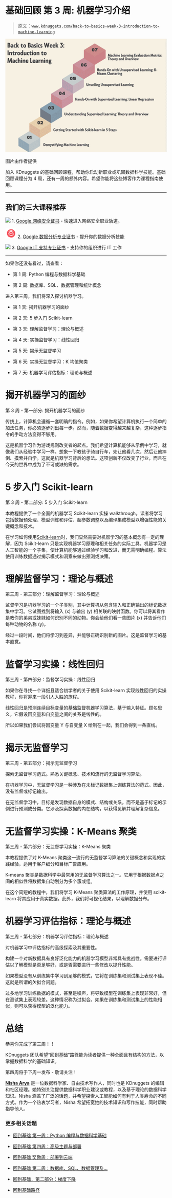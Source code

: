 # 基础回顾 第 3 周: 机器学习介绍

> 原文：[`www.kdnuggets.com/back-to-basics-week-3-introduction-to-machine-learning`](https://www.kdnuggets.com/back-to-basics-week-3-introduction-to-machine-learning)

![基础回顾 第 3 周: 机器学习介绍](img/625d768661963c0d4fcb107e225eb0cf.png)

图片由作者提供

加入 KDnuggets 的基础回顾课程，帮助你启动新职业或巩固数据科学技能。基础回顾课程分为 4 周，还有一周的额外内容。希望你能将这些博客作为课程指南使用。

* * *

## 我们的三大课程推荐

![](img/0244c01ba9267c002ef39d4907e0b8fb.png) 1\. [Google 网络安全证书](https://www.kdnuggets.com/google-cybersecurity) - 快速进入网络安全职业轨道。

![](img/e225c49c3c91745821c8c0368bf04711.png) 2\. [Google 数据分析专业证书](https://www.kdnuggets.com/google-data-analytics) - 提升你的数据分析技能

![](img/0244c01ba9267c002ef39d4907e0b8fb.png) 3\. [Google IT 支持专业证书](https://www.kdnuggets.com/google-itsupport) - 支持你的组织进行 IT 工作

* * *

如果你还没有看过，请查看：

+   第 1 周: Python 编程与数据科学基础

+   第 2 周: 数据库、SQL、数据管理和统计概念

进入第三周，我们将深入探讨机器学习。

+   第 1 天: 揭开机器学习的面纱

+   第 2 天: 5 步入门 Scikit-learn

+   第 3 天: 理解监督学习：理论与概述

+   第 4 天: 实操监督学习：线性回归

+   第 5 天: 揭示无监督学习

+   第 6 天: 实操无监督学习：K 均值聚类

+   第 7 天: 机器学习评估指标：理论与概述

# 揭开机器学习的面纱

第 3 周 - 第一部分: 揭开机器学习的面纱

传统上，计算机会遵循一套明确的指令。例如，如果你希望计算机执行一个简单的加法任务，你必须逐步列出每一步。然而，随着数据变得越来越复杂，这种逐步指令的手动方法变得不够用。

这是机器学习作为游戏规则改变者的起点。我们希望计算机能够从示例中学习，就像我们从经验中学习一样。想象一下教孩子骑自行车，先让他看几次，然后让他摔倒、摸索并自学。这就是机器学习背后的想法。这项创新不仅改变了行业，而且在今天的世界中成为了不可或缺的需求。

# 5 步入门 Scikit-learn

第 3 周 - 第二部分: 5 步入门 Scikit-learn

本教程提供了一个全面的机器学习 Scikit-learn 实操 walkthrough。读者将学习包括数据预处理、模型训练和评估、超参数调整以及编译集成模型以增强性能的关键概念和技术。

在学习如何使用[Scikit-learn](https://scikit-learn.org/stable/)时，我们显然需要对机器学习的基本概念有一定的理解，因为 Scikit-learn 只是实现机器学习原理和相关任务的实际工具。机器学习是人工智能的一个子集，使计算机能够通过经验学习和改进，而无需明确编程。算法使用训练数据通过揭示模式和洞察来做出预测或决策。

# 理解监督学习：理论与概述

第三周 - 第三部分：理解监督学习：理论与概述

监督学习是机器学习的一个子类别，其中计算机从包含输入和正确输出的标记数据集中学习。它试图找到将输入 (x) 与输出 (y) 相关联的映射函数。你可以将其看作是教你的弟弟或妹妹如何识别不同的动物。你会给他们看一些图片 (x) 并告诉他们每种动物的名称 (y)。

经过一段时间，他们将学习到差异，并能够正确识别新的图片。这是监督学习的基本直觉。

# 监督学习实操：线性回归

第三周 - 第四部分：监督学习实操：线性回归

如果你在寻找一个详细且适合初学者的关于使用 Scikit-learn 实现线性回归的实操教程，你将迎来一段引人入胜的旅程。

线性回归是预测连续目标变量的基础监督机器学习算法，基于输入特征。顾名思义，它假设因变量和自变量之间的关系是线性的。

所以如果我们尝试将因变量 Y 与自变量 X 绘制在一起，我们会得到一条直线。

# 揭示无监督学习

第三周 - 第五部分：揭示无监督学习

探索无监督学习范式。熟悉关键概念、技术和流行的无监督学习算法。

在机器学习中，无监督学习是一种涉及在未标记数据集上训练算法的范式。因此，没有监督或标记输出。

在无监督学习中，目标是发现数据自身的模式、结构或关系，而不是基于标记的示例进行预测或分类。它涉及探索数据的内在结构，以获得见解并理解复杂信息。

# 无监督学习实操：K-Means 聚类

第三周 - 第六部分：无监督学习实操：K-Means 聚类

本教程提供了对 K-Means 聚类这一流行的无监督学习算法的关键概念和实现的实践经验，适用于客户细分和目标广告应用。

K-means 聚类是数据科学中最常用的无监督学习算法之一。它用于根据数据点之间的相似性将数据集自动划分为多个簇或组。

在这个简短的教程中，我们将学习 K-Means 聚类算法的工作原理，并使用 scikit-learn 将其应用于真实数据。此外，我们将可视化结果，以理解数据分布。

# 机器学习评估指标：理论与概述

第三周 - 第七部分：机器学习评估指标：理论与概述

对机器学习中评估指标的高级探索及其重要性。

构建一个对新数据具有良好泛化能力的机器学习模型非常具有挑战性。需要进行评估以了解模型是否足够好，或是否需要进行一些修改以提升性能。

如果模型没有从训练集中学习到足够的模式，它将在训练集和测试集上表现不佳。这就是所谓的欠拟合问题。

过多地学习训练数据的模式，甚至是噪声，将导致模型在训练集上表现非常好，但在测试集上表现较差。这种情况称为过拟合。如果在训练集和测试集上的性能相似，则可以获得模型的泛化能力。

# 总结

恭喜你完成了第三周！！

KDnuggets 团队希望“回到基础”路径能为读者提供一种全面且有结构的方法，以掌握数据科学的基础知识。

第四周将于下周一发布 - 敬请关注！

[](https://www.linkedin.com/in/nisha-arya-ahmed/)****[Nisha Arya](https://www.linkedin.com/in/nisha-arya-ahmed/)**** 是一位数据科学家、自由技术写作人，同时也是 KDnuggets 的编辑和社区经理。她特别关注提供数据科学职业建议或教程，以及基于理论的数据科学知识。Nisha 涵盖了广泛的话题，并希望探索人工智能如何有利于人类寿命的不同方式。作为一个热衷学习者，Nisha 希望拓宽她的技术知识和写作技能，同时帮助指导他人。

### 更多相关话题

+   [回到基础 第一周：Python 编程与数据科学基础](https://www.kdnuggets.com/back-to-basics-week-1-python-programming-data-science-foundations)

+   [回到基础 第四周：高级主题与部署](https://www.kdnuggets.com/back-to-basics-week-4-advanced-topics-and-deployment)

+   [回到基础 奖励周：部署到云端](https://www.kdnuggets.com/back-to-basics-bonus-week-deploying-to-the-cloud)

+   [回到基础 第二周：数据库、SQL、数据管理及…](https://www.kdnuggets.com/back-to-basics-week-2-database-sql-data-management-and-statistical-concepts)

+   [回到基础，第二部分：梯度下降](https://www.kdnuggets.com/2023/03/back-basics-part-dos-gradient-descent.html)

+   [回到基础路径](https://www.kdnuggets.com/back-to-basics-pathway)
